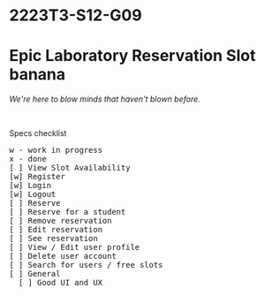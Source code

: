 # 2223T3-S12-G09
<h1>Epic Laboratory Reservation Slot banana</h1>
<p><i>We're here to blow minds that haven't blown before.</i></p>
<br>

Specs checklist
<pre>
w - work in progress
x - done
[ ] View Slot Availability
[w] Register
[w] Login
[w] Logout
[ ] Reserve
[ ] Reserve for a student
[ ] Remove reservation
[ ] Edit reservation
[ ] See reservation
[ ] View / Edit user profile
[ ] Delete user account
[ ] Search for users / free slots
[ ] General
  [ ] Good UI and UX
</pre>
